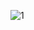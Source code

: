 ![1](https://user-images.githubusercontent.com/51047310/164408804-a8a06e97-41cc-4dda-a398-040c58bac1ef.png)
